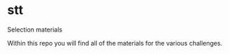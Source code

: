 # stt
Selection materials

Within this repo you will find all of the materials for the various challenges.

